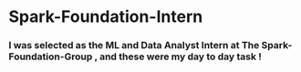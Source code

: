 # Spark-Foundation-Intern

### I was selected as the ML and Data Analyst Intern at The Spark-Foundation-Group , and these were my day to day task !
